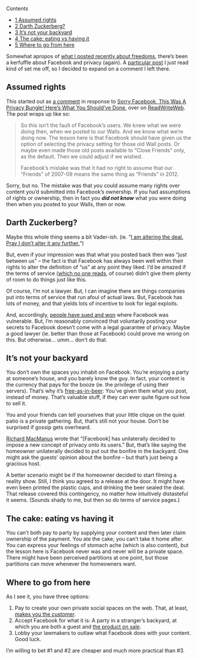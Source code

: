 <div id="toc_container" class="toc_wrap_right no_bullets">
  <p class="toc_title">
    Contents
  </p>
  
  <ul class="toc_list">
    <li>
      <a href="#Assumed_rights"><span class="toc_number toc_depth_1">1</span> Assumed rights</a>
    </li>
    <li>
      <a href="#Darth_Zuckerberg"><span class="toc_number toc_depth_1">2</span> Darth Zuckerberg?</a>
    </li>
    <li>
      <a href="#It8217s_not_your_backyard"><span class="toc_number toc_depth_1">3</span> It&#8217;s not your backyard</a>
    </li>
    <li>
      <a href="#The_cake_eating_vs_having_it"><span class="toc_number toc_depth_1">4</span> The cake: eating vs having it</a>
    </li>
    <li>
      <a href="#Where_to_go_from_here"><span class="toc_number toc_depth_1">5</span> Where to go from here</a>
    </li>
  </ul>
</div>

Somewhat apropos of [what I posted recently about freedoms][1], there&#8217;s been a kerfuffle about Facebook and privacy (again). A [particular post][2] I just read kind of set me off, so I decided to expand on a comment I left there.

<!--more-->

## <span id="Assumed_rights">Assumed rights</span>

This started out as [a comment][2] in response to [Sorry Facebook, This Was A Privacy Bungle! Here&#8217;s What You Should&#8217;ve Done][3], over on [ReadWriteWeb][4]. The post wraps up like so:

> So this isn&#8217;t the fault of Facebook&#8217;s users. We knew what we were doing then, when we posted to our Walls. And we know what we&#8217;re doing now. The lesson here is that Facebook should have given us the option of selecting the privacy setting for those old Wall posts. Or maybe even made those old posts available to &#8220;Close Friends&#8221; only, as the default. Then we could adjust if we wished.
> 
> Facebook&#8217;s mistake was that it had no right to assume that our &#8220;Friends&#8221; of 2007-09 means the same thing as &#8220;Friends&#8221; in 2012.

Sorry, but no. The mistake was that *you* could assume many rights over content you&#8217;d submitted into Facebook&#8217;s ownership. If you had assumptions of rights or ownership, then in fact you ***did not know*** what you were doing then when you posted to your Walls, then or now.

## <span id="Darth_Zuckerberg">Darth Zuckerberg?</span>

Maybe this whole thing seems a bit Vader-ish. (ie. &#8220;[I am altering the deal. Pray I don&#8217;t alter it any further.][5]&#8220;)

But, even if your impression was that what you posted back then was &#8220;just between us&#8221; &#8211; the fact is that Facebook has always been well within their rights to alter the definition of &#8220;us&#8221; at any point they liked. I&#8217;d be amazed if the terms of service ([which no one reads][6], of course) didn&#8217;t give them plenty of room to do things just like this.

Of course, I&#8217;m not a lawyer. But, I can imagine there are things companies put into terms of service that run afoul of actual laws. But, Facebook has lots of money, and that yields lots of incentive to look for legal exploits.

And, accordingly, [people have sued and won][7] where Facebook was vulnerable. But, I&#8217;m reasonably convinced that voluntarily posting your secrets to Facebook doesn&#8217;t come with a legal guarantee of privacy. Maybe a good lawyer (ie. better than those at Facebook) could prove me wrong on this. But otherwise&#8230; umm&#8230; don&#8217;t do that.

## <span id="It8217s_not_your_backyard">It&#8217;s not your backyard</span>

You don&#8217;t own the spaces you inhabit on Facebook. You&#8217;re enjoying a party at someone&#8217;s house, and you barely know the guy. In fact, your content is the currency that pays for the booze (ie. the privilege of using their servers). That&#8217;s why it&#8217;s [free-as-in-beer][8]: You&#8217;ve given them what you post, instead of money. That&#8217;s valuable stuff, if they can ever quite figure out how to sell it.

You and your friends can tell yourselves that your little clique on the quiet patio is a private gathering. But, that&#8217;s still not your house. Don&#8217;t be surprised if gossip gets overheard.

[Richard MacManus][3] wrote that &#8220;[Facebook] has unilaterally decided to impose a new concept of privacy onto its users.&#8221; But, that&#8217;s like saying the homeowner unilaterally decided to put out the bonfire in the backyard. One might ask the guests&#8217; opinion about the bonfire &#8211; but that&#8217;s just being a gracious host.

A better scenario might be if the homeowner decided to start filming a reality show. Still, I think you agreed to a release at the door. It might have even been printed the plastic cups, and drinking the beer sealed the deal. That release covered this contingency, no matter how intuitively distasteful it seems. (Sounds shady to me, but then so do terms of service pages.)

## <span id="The_cake_eating_vs_having_it">The cake: eating vs having it</span>

You can&#8217;t both pay to party by supplying your content and then later claim ownership of the payment. You ate the cake; you can&#8217;t take it home after. You can express your feelings of stomach ache (which is also content), but the lesson here is Facebook never was and never will be a private space. There might have been perceived partitions at one point, but those partitions can move whenever the homeowners want.

## <span id="Where_to_go_from_here">Where to go from here</span>

As I see it, you have three options:

1.  Pay to create your own private social spaces on the web. That, at least, [makes you the customer][9].
2.  Accept Facebook for what it is: A party in a stranger&#8217;s backyard, at which you are both a guest and [the product on sale][9].
3.  Lobby your lawmakers to outlaw what Facebook does with your content. Good luck.

I&#8217;m willing to bet #1 and #2 are cheaper and much more practical than #3.

 [1]: http://blog.lmorchard.com/2012/09/24/freedom-of-from-choice#p[Dygtcp]
 [2]: http://www.readwriteweb.com/archives/yes-facebook-this-was-a-privacy-bungle-heres-what-you-shouldve-done.php#comment-667692804
 [3]: http://www.readwriteweb.com/archives/yes-facebook-this-was-a-privacy-bungle-heres-what-you-shouldve-done.php
 [4]: http://www.readwriteweb.com/
 [5]: http://video.adultswim.com/robot-chicken/this-deals-getting-worse-all-the-time.html
 [6]: http://tos-dr.info/
 [7]: http://techcrunch.com/2012/06/21/sponsored-stories-lawsuit/
 [8]: http://en.wikipedia.org/wiki/Gratis_versus_libre#.22Free_beer.22_vs_.22free_speech.22_distinction
 [9]: http://www.metafilter.com/95152/Userdriven-discontent#3256046